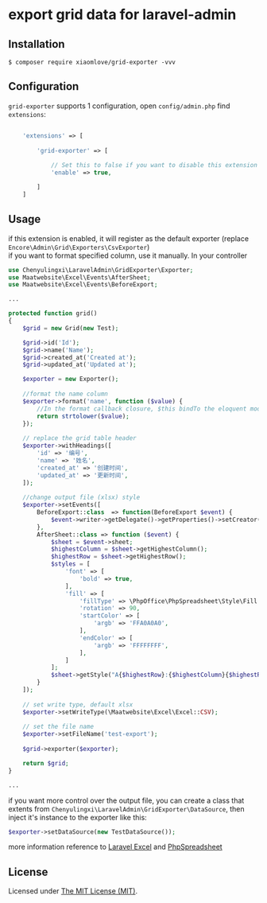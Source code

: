 export grid data for laravel-admin
======


## Installation

```
$ composer require xiaomlove/grid-exporter -vvv

```

## Configuration

`grid-exporter` supports 1 configuration, open `config/admin.php` find `extensions`:
```php

    'extensions' => [
    
        'grid-exporter' => [
        
            // Set this to false if you want to disable this extension
            'enable' => true,

        ]
    ]

```

## Usage

if this extension is enabled, it will register as the default exporter (replace `Encore\Admin\Grid\Exporters\CsvExporter`)  
if you want to format specified column, use it manually. In your controller  
```php
use Chenyulingxi\LaravelAdmin\GridExporter\Exporter;
use Maatwebsite\Excel\Events\AfterSheet;
use Maatwebsite\Excel\Events\BeforeExport;

...

protected function grid()
{
    $grid = new Grid(new Test);

    $grid->id('Id');
    $grid->name('Name');
    $grid->created_at('Created at');
    $grid->updated_at('Updated at');

    $exporter = new Exporter();
    
    //format the name column
    $exporter->format('name', function ($value) {
        //In the format callback closure, $this bindTo the eloquent model
        return strtolower($value); 
    });
    
    // replace the grid table header
    $exporter->withHeadings([
        'id' => '编号',
        'name' => '姓名',
        'created_at' => '创建时间',
        'updated_at' => '更新时间',
    ]);
    
    //change output file (xlsx) style
    $exporter->setEvents([
        BeforeExport::class  => function(BeforeExport $event) {
            $event->writer->getDelegate()->getProperties()->setCreator('xiaomlove');
        },
        AfterSheet::class => function ($event) {
            $sheet = $event->sheet;
            $highestColumn = $sheet->getHighestColumn();
            $highestRow = $sheet->getHighestRow();
            $styles = [
                'font' => [
                    'bold' => true,
                ],
                'fill' => [
                    'fillType' => \PhpOffice\PhpSpreadsheet\Style\Fill::FILL_GRADIENT_LINEAR,
                    'rotation' => 90,
                    'startColor' => [
                        'argb' => 'FFA0A0A0',
                    ],
                    'endColor' => [
                        'argb' => 'FFFFFFFF',
                    ],
                ]
            ];
            $sheet->getStyle("A{$highestRow}:{$highestColumn}{$highestRow}")->applyFromArray($styles);
        }
    ]);
    
    // set write type, default xlsx
    $exporter->setWriteType(\Maatwebsite\Excel\Excel::CSV);
    
    // set the file name
    $exporter->setFileName('test-export');
    
    $grid->exporter($exporter);

    return $grid;
}

...
```

if you want more control over the output file, you can create a class that extents from `Chenyulingxi\LaravelAdmin\GridExporter\DataSource`, then inject it's instance to the exporter like this:

```php
$exporter->setDataSource(new TestDataSource());
```

more information reference to [Laravel Excel](https://docs.laravel-excel.com/3.1/exports/extending.html) and [PhpSpreadsheet](https://phpspreadsheet.readthedocs.io/en/latest/topics/recipes/#styles)

License
------------
Licensed under [The MIT License (MIT)](LICENSE).